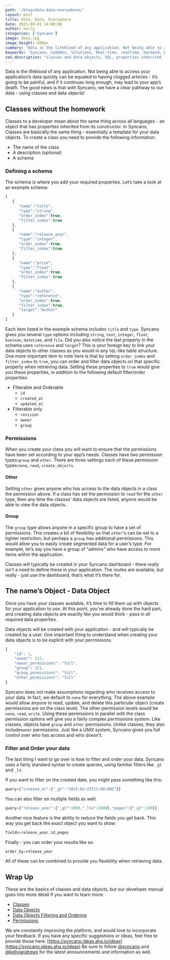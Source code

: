```yaml
---
path: '/blog/data-data-everywhere/'
layout: post
title: Data, Data, Everywhere
date: 2015-09-01 14:00:00
author: kelly
categories: ['Syncano']
image: data.jpg
image_height: 600px
summary: "Data is the lifeblood of any application. Not being able to access your application’s data quickly  can be equated to having clogged arteries - it’s going to be painful, and if it continues long enough, may lead to your app’s death. The good news is that with Syncano, we have a clear pathway to our data - using classes and data objects!"
keywords: 'Syncano, CodeBox, Solutions, Real-time, realtime, backend, baas'
seo_description: "classes and data objects, SQL, properties inherited from its constructor"
---
```


Data is the lifeblood of any application. Not being able to access your application’s data quickly  can be equated to having clogged arteries - it’s going to be painful, and if it continues long enough, may lead to your app’s death. The good news is that with Syncano, we have a clear pathway to our data - using classes and data objects!

## Classes without the homework

Classes to a developer mean about the same thing across all languages - an object that has properties inherited from its constructor. In Syncano, Classes are basically the same thing - essentially a template for your data objects. To create a class you need to provide the following information:

+ The name of the class
+ A description (optional)
+ A schema

### Defining a schema
The schema is where you add your required properties. Let’s take a look at an example schema:

```javascript
[  
   {  
      "name":"title",
      "type":"string",
      "order_index":true,
      "filter_index":true
   },
   {  
      "name":"release_year",
      "type":"integer",
      "order_index":true,
      "filter_index":true
   },
   {  
      "name":"price",
      "type":"float",
      "order_index":true,
      "filter_index":true
   },
   {  
      "name":"author",
      "type":"reference",
      "order_index":true,
      "filter_index":true,
      "target":"Author"
   }
]
```

Each item listed in the example schema includes `title` and `type`.  Syncano gives you several `type` options including `string`, `text`, `integer`, `float`, `boolean`, `datetime`, and `file`.  Did you also notice the last property in the schema uses `reference` and `target`?  This is your foreign key to link your data objects to other classes as you would in any `SQL`-like table structure.  
One more important item to note here is that by setting `order_index` and `filter_index` to `true`, you can order and filter data objects on that specific property when retrieving data.  Setting these properties to `true` would give you these properties, in addition to the following default filter/order properties:

+ Filterable and Orderable
  + `id`
  + `created_at`
  + `updated_at`
+ Filterable only
  + `revision`
  + `owner`
  + `group`

### Permissions

When you create your class you will want to ensure that the permissions have been set according to your app’s needs.  Classes have two permission types:`group` and `other`.  There are three settings each of these permission types:`none`, `read`, `create_objects`.  

#### Other

Setting `other` gives anyone who has access to the data objects in a class the permission above. If a class has set the permission to `read` for the `other` type, then any time the classes’ data objects are listed, anyone would be able to view the data objects.

#### Group

The `group` type allows anyone in a specific group to have a set of permissions. This creates a bit of flexibility so that `other`'s can be set to a tighter restriction, but perhaps a `group` has additional permissions. This would allow you to easily create segmented data for a user’s type. For example, let’s say you have a group of “admins” who have access to more items within the application.

Classes will typically be created in your Syncano dashboard - there really isn’t a need to define these in your application. The routes are available, but really - just use the dashboard, that’s what it’s there for.

## The name’s Object - Data Object

Once you have your classes available, it’s time to fill them up with objects for your application to use. At this point, you’ve already done the hard part, and creating data objects are exactly like you would think - pass in all required data properties.

Data objects will be created with your application - and will typically be created by a user.  One important thing to understand when creating your data objects is to be explicit with your permissions.  

```javascript
{
    "id": 1,
    "owner": 123,
    "owner_permissions": "full",
    "group": 321,
    "group_permissions": "full",
    "other_permissions": "full"
}
```

Syncano does not make assumptions regarding who receives access to your data.  In fact, we default to `none` for everything.  The above example would allow anyone to read, update, and delete this particular object (create permissions are on the class level). The other permission levels would be `none`, `read`, `write`.  Using these permissions in parallel with the class permission options will give you a fairly complex permissions system.
Like classes, objects have `group` and `other` permissions. Unlike classes, they also include`owner` permissions.  Just like a UNIX system, Syncano gives you full control over who has access and who doesn’t.

### Filter and Order your data
The last thing I want to go over is how to filter and order your data.  Syncano uses a fairly standard syntax to create queries, using familiar filters like `_gt` and `_lt`.  

If you want to filter on the created date, you might pass something like this:

```javascript
query={"created_at":{"_gt":"2015-02-23T12:00:00Z"}}
```

You can also filter on multiple fields as well:

```javascript
query={"release_year":{"_gt":1900,"_lte":2000},"pages":{"_gt":199}}
```

Another nice feature is the ability to reduce the fields you get back. This way you get back the exact object you want to show:

```javascript
fields=release_year,id,pages
```

Finally - you can order your results like so:

```javascript
order_by=release_year
```

All of these can be combined to provide you flexibility when retrieving data.  

## Wrap Up

These are the basics of classes and data objects, but our developer manual goes into more detail if you want to learn more:

+ [Classes](http://docs.syncano.com/docs/classes)
+ [Data Objects](http://docs.syncano.com/docs/data-objects)
+ [Data Objects Filtering and Ordering](http://docs.syncano.com/docs/data-objects-filtering)
+ [Permissions](http://docs.syncano.com/v1.0/docs/permissions)

We are constantly improving the platform, and would love to incorporate your feedback.  If you have any specific suggestions or ideas, feel free to provide those here: [https://syncano.ideas.aha.io/ideas](https://syncano.ideas.aha.io/ideas)
Be sure to follow [@syncano](https://twitter.com/syncano) and [@kellyjandrews](https://twitter.com/kellyjandrews) for the latest announcements and information as well.
